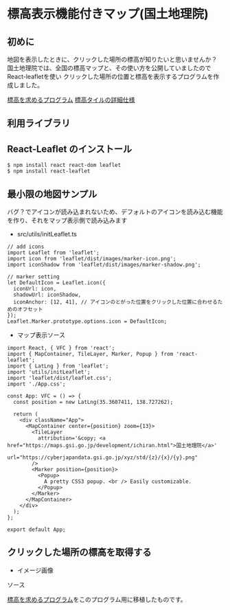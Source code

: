 # 標高表示機能付きマップ(国土地理院)

## 初めに

地図を表示したときに、クリックした場所の標高が知りたいと思いませんか？
国土地理院では、全国の標高マップと、その使い方を公開していましたのでReact-leafletを使い
クリックした場所の位置と標高を表示するプログラムを作成しました。

[標高を求めるプログラム](https://maps.gsi.go.jp/development/elevation.html)
[標高タイルの詳細仕様](https://maps.gsi.go.jp/development/demtile.html)

## 利用ライブラリ


## React-Leaflet のインストール
```
$ npm install react react-dom leaflet
$ npm install react-leaflet
```

## 最小限の地図サンプル

バグ？でアイコンが読み込まれないため、デフォルトのアイコンを読み込む機能を作り、それをマップ表示側で読み込みます

* src/utils/initLeaflet.ts

```tsx
// add icons
import Leaflet from 'leaflet';
import icon from 'leaflet/dist/images/marker-icon.png';
import iconShadow from 'leaflet/dist/images/marker-shadow.png';

// marker setting
let DefaultIcon = Leaflet.icon({
  iconUrl: icon,
  shadowUrl: iconShadow,
  iconAnchor: [12, 41], // アイコンのとがった位置をクリックした位置に合わせるためのオフセット
});
Leaflet.Marker.prototype.options.icon = DefaultIcon;

```

* マップ表示ソース

```tsx
import React, { VFC } from 'react';
import { MapContainer, TileLayer, Marker, Popup } from 'react-leaflet';
import { LatLng } from 'leaflet';
import 'utils/initLeaflet';
import 'leaflet/dist/leaflet.css';
import './App.css';

const App: VFC = () => {
  const position = new LatLng(35.3607411, 138.727262);

  return (
    <div className="App">
      <MapContainer center={position} zoom={13}>
        <TileLayer
          attribution='&copy; <a href="https://maps.gsi.go.jp/development/ichiran.html">国土地理院</a>'
          url="https://cyberjapandata.gsi.go.jp/xyz/std/{z}/{x}/{y}.png"
        />
        <Marker position={position}>
          <Popup>
            A pretty CSS3 popup. <br /> Easily customizable.
          </Popup>
        </Marker>
      </MapContainer>
    </div>
  );
};

export default App;

```



## クリックした場所の標高を取得する

* イメージ画像

ソース

[標高を求めるプログラム](https://maps.gsi.go.jp/development/elevation.html)をこのプログラム用に移植したものです。


